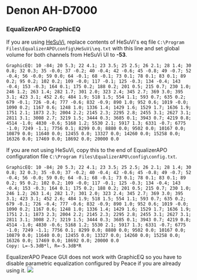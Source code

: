 # Denon AH-D7000
### EqualizerAPO GraphicEQ
If you are using [HeSuVi](https://sourceforge.net/projects/hesuvi/), replace contents of HeSuVi's eq file `C:\Program Files\EqualizerAPO\config\HeSuVi\eq.txt` with this line and set global volume for both channels from HeSuVi UI to **-53**.
```
GraphicEQ: 10 -84; 20 5.3; 22 4.1; 23 3.5; 25 2.5; 26 2.1; 28 1.4; 30 0.8; 32 0.3; 35 -0.0; 37 -0.2; 40 -0.4; 42 -0.6; 45 -0.8; 49 -0.7; 52 -0.4; 56 -0.0; 59 0.0; 64 -0.1; 68 -0.1; 73 0.1; 78 0.1; 83 0.1; 89 0.2; 95 0.2; 102 0.2; 109 -0.0; 117 -0.1; 125 -0.3; 134 -0.4; 143 -0.4; 153 -0.3; 164 0.1; 175 0.2; 188 0.2; 201 0.5; 215 0.7; 230 1.0; 246 1.2; 263 1.4; 282 1.7; 301 2.0; 323 2.4; 345 2.7; 369 3.0; 395 3.1; 423 3.1; 452 2.6; 484 1.9; 518 1.5; 554 1.1; 593 0.7; 635 0.2; 679 -0.1; 726 -0.4; 777 -0.6; 832 -0.9; 890 1.0; 952 0.6; 1019 -0.0; 1090 0.2; 1167 0.6; 1248 1.0; 1336 1.4; 1429 1.6; 1529 1.7; 1636 1.9; 1751 2.1; 1873 2.3; 2004 2.2; 2145 2.3; 2295 2.8; 2455 3.1; 2627 3.1; 2811 3.1; 3008 2.7; 3219 1.5; 3444 0.3; 3685 0.1; 3943 0.7; 4219 0.8; 4514 -1.0; 4830 -0.6; 5168 1.2; 5530 2.1; 5917 1.3; 6331 -0.7; 6775 -1.0; 7249 -1.1; 7756 0.1; 8299 0.0; 8880 0.0; 9502 0.0; 10167 0.0; 10879 0.0; 11640 0.0; 12455 0.0; 13327 0.0; 14260 0.0; 15258 0.0; 16326 0.0; 17469 0.0; 18692 0.0; 20000 0.0
```
If you are not using HeSuVi, copy this to the end of EqualizerAPO configuration file `C:\Program Files\EqualizerAPO\config\config.txt`.
```
GraphicEQ: 10 -84; 20 5.3; 22 4.1; 23 3.5; 25 2.5; 26 2.1; 28 1.4; 30 0.8; 32 0.3; 35 -0.0; 37 -0.2; 40 -0.4; 42 -0.6; 45 -0.8; 49 -0.7; 52 -0.4; 56 -0.0; 59 0.0; 64 -0.1; 68 -0.1; 73 0.1; 78 0.1; 83 0.1; 89 0.2; 95 0.2; 102 0.2; 109 -0.0; 117 -0.1; 125 -0.3; 134 -0.4; 143 -0.4; 153 -0.3; 164 0.1; 175 0.2; 188 0.2; 201 0.5; 215 0.7; 230 1.0; 246 1.2; 263 1.4; 282 1.7; 301 2.0; 323 2.4; 345 2.7; 369 3.0; 395 3.1; 423 3.1; 452 2.6; 484 1.9; 518 1.5; 554 1.1; 593 0.7; 635 0.2; 679 -0.1; 726 -0.4; 777 -0.6; 832 -0.9; 890 1.0; 952 0.6; 1019 -0.0; 1090 0.2; 1167 0.6; 1248 1.0; 1336 1.4; 1429 1.6; 1529 1.7; 1636 1.9; 1751 2.1; 1873 2.3; 2004 2.2; 2145 2.3; 2295 2.8; 2455 3.1; 2627 3.1; 2811 3.1; 3008 2.7; 3219 1.5; 3444 0.3; 3685 0.1; 3943 0.7; 4219 0.8; 4514 -1.0; 4830 -0.6; 5168 1.2; 5530 2.1; 5917 1.3; 6331 -0.7; 6775 -1.0; 7249 -1.1; 7756 0.1; 8299 0.0; 8880 0.0; 9502 0.0; 10167 0.0; 10879 0.0; 11640 0.0; 12455 0.0; 13327 0.0; 14260 0.0; 15258 0.0; 16326 0.0; 17469 0.0; 18692 0.0; 20000 0.0
Copy: L=-5.3dB*l, R=-5.3dB*R
```
EqualizerAPO Peace GUI does not work with GraphicEQ so you have to disable parametric equalization configured by Peace if you are already using it.
![](https://raw.githubusercontent.com/jaakkopasanen/AutoEq/master/results/SBAF-Serious/headphoncecom/onear/Denon%20AH-D7000/Denon%20AH-D7000.png)
